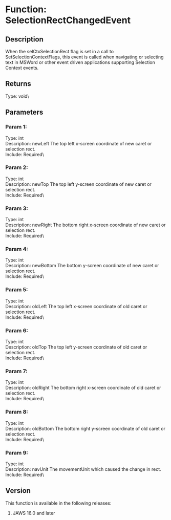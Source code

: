 # Function: SelectionRectChangedEvent

## Description

When the selCtxSelectionRect flag is set in a call to
SetSelectionContextFlags, this event is called when navigating or
selecting text in MSWord or other event driven applications supporting
Selection Context events.

## Returns

Type: void\

## Parameters

### Param 1:

Type: int\
Description: newLeft The top left x-screen coordinate of new caret or
selection rect.\
Include: Required\

### Param 2:

Type: int\
Description: newTop The top left y-screen coordinate of new caret or
selection rect.\
Include: Required\

### Param 3:

Type: int\
Description: newRight The bottom right x-screen coordinate of new caret
or selection rect.\
Include: Required\

### Param 4:

Type: int\
Description: newBottom The bottom y-screen coordinate of new caret or
selection rect.\
Include: Required\

### Param 5:

Type: int\
Description: oldLeft The top left x-screen coordinate of old caret or
selection rect.\
Include: Required\

### Param 6:

Type: int\
Description: oldTop The top left y-screen coordinate of old caret or
selection rect.\
Include: Required\

### Param 7:

Type: int\
Description: oldRight The bottom right x-screen coordinate of old caret
or selection rect.\
Include: Required\

### Param 8:

Type: int\
Description: oldBottom The bottom right y-screen coordinate of old caret
or selection rect.\
Include: Required\

### Param 9:

Type: int\
Description: navUnit The movementUnit which caused the change in rect.\
Include: Required\

## Version

This function is available in the following releases:

1.  JAWS 16.0 and later
